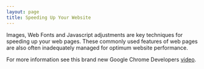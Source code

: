 ```yaml
---
layout: page
title: Speeding Up Your Website
---
```


Images, Web Fonts and Javascript adjustments are key techniques for speeding up your web pages. These commonly used features of web
pages are also often inadequately managed for optimum website performance.

For more information see this brand new Google Chrome Developers [video](https://youtu.be/reztLS3vomE).

